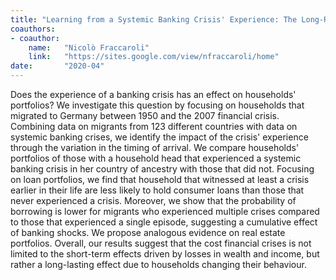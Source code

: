 ```yaml
---
title: "Learning from a Systemic Banking Crisis' Experience: The Long-Run Impact on Borrowing Behavior"
coauthors:
- coauthor: 
    name:   "Nicolò Fraccaroli"
    link:   "https://sites.google.com/view/nfraccaroli/home"
date:       "2020-04"
---
```


Does the experience of a banking crisis has an effect on households' portfolios? We investigate this question by focusing on households that migrated to Germany between 1950 and the 2007 financial crisis. Combining data on migrants from 123 different countries with data on systemic banking crises, we identify the impact of the crisis' experience through the variation in the timing of arrival. We compare households' portfolios of those with a household head that experienced a systemic banking crisis in her country of ancestry with those that did not. Focusing on loan portfolios, we find that household that witnessed at least a crisis earlier in their life are less likely to hold consumer loans than those that never experienced a crisis. Moreover, we show that the probability of borrowing is lower for migrants who experienced multiple crises compared to those that experienced a single episode, suggesting a cumulative effect of banking shocks. We propose analogous evidence on real estate portfolios. Overall, our results suggest that the cost financial crises is not limited to the short-term effects driven by losses in wealth and income, but rather a long-lasting effect due to households changing their behaviour.

